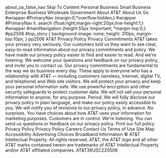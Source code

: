 about\_us\_false\_nav Skip To Content Personal Business Small Business Enterprise Business Wholesale Government About AT&T About Us Go #wrapper #PrimaryNav {margin:0;\*overflow:hidden;} #wrapper #PrimaryNav li. search {float:right;margin-right:20px;line-height:1;} #wrapper #mainNavigation {height:55px !important; \*margin-top:0;} #pp2506 #top\_story { background-image: none; height: 310px; margin-top:10px; } pp2506 AT&T Privacy Policy Privacy Commitments AT&T takes your privacy very seriously. Our customers told us they want to see clear, easy-to-read information about our privacy commitments and policy. We have made our privacy policy easier to find and easier to read. And we're listening. We welcome your questions and feedback on our privacy policy, and invite you to contact us. Our privacy commitments are fundamental to the way we do business every day. These apply to everyone who has a relationship with AT&T — including customers (wireless, Internet, digital TV, and telephone) and Web site visitors. We will protect your privacy and keep your personal information safe. We use powerful encryption and other security safeguards to protect customer data. We will not sell your personal information to anyone, for any purpose. Period. We will fully disclose our privacy policy in plain language, and make our policy easily accessible to you. We will notify you of revisions to our privacy policy, in advance. No surprises. You have choices about how AT&T uses your information for marketing purposes. Customers are in control. We're listening. You can send us questions or feedback on our privacy policy. Print our full policy Privacy Policy Privacy Policy Careers Contact Us Terms of Use Site Map Accessibility Advertising Choices Broadband Information © AT&T Intellectual Property. All rights reserved. AT&T, the AT&T logo and all other AT&T marks contained herein are trademarks of AT&T Intellectual Property and/or AT&T affiliated companies. AT&T36USC220506